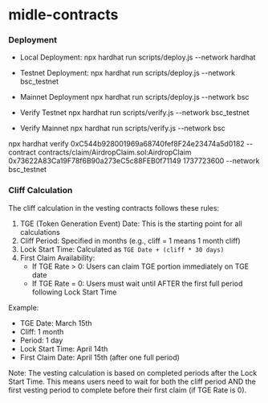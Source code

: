 # midle-contracts

### Deployment

- Local Deployment:
npx hardhat run scripts/deploy.js --network hardhat 

- Testnet Deployment:
npx hardhat run scripts/deploy.js --network bsc_testnet 

- Mainnet Deployment 
npx hardhat run scripts/deploy.js --network bsc


- Verify Testnet
npx hardhat run scripts/verify.js --network bsc_testnet

- Verify Mainnet
npx hardhat run scripts/verify.js --network bsc

npx hardhat verify 0xC544b928001969a68740fef8F24e23474a5d0182 --contract contracts/claim/AirdropClaim.sol:AirdropClaim 0x73622A83Ca19F78f6B90a273eC5c88FEB0f71149 1737723600  --network bsc_testnet

### Cliff Calculation

The cliff calculation in the vesting contracts follows these rules:

1. TGE (Token Generation Event) Date: This is the starting point for all calculations
2. Cliff Period: Specified in months (e.g., cliff = 1 means 1 month cliff)
3. Lock Start Time: Calculated as `TGE Date + (cliff * 30 days)`
4. First Claim Availability:
   - If TGE Rate > 0: Users can claim TGE portion immediately on TGE date
   - If TGE Rate = 0: Users must wait until AFTER the first full period following Lock Start Time

Example:
- TGE Date: March 15th
- Cliff: 1 month
- Period: 1 day
- Lock Start Time: April 14th
- First Claim Date: April 15th (after one full period)

Note: The vesting calculation is based on completed periods after the Lock Start Time. This means users need to wait for both the cliff period AND the first vesting period to complete before their first claim (if TGE Rate is 0).